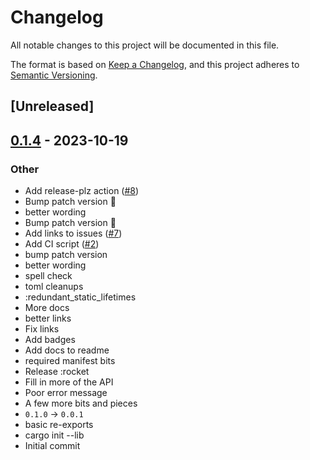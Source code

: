 # Changelog
All notable changes to this project will be documented in this file.

The format is based on [Keep a Changelog](https://keepachangelog.com/en/1.0.0/),
and this project adheres to [Semantic Versioning](https://semver.org/spec/v2.0.0.html).

## [Unreleased]

## [0.1.4](https://github.com/eopb/serde_json_path_to_error/compare/v0.1.3...v0.1.4) - 2023-10-19

### Other
- Add release-plz action ([#8](https://github.com/eopb/serde_json_path_to_error/pull/8))
- Bump patch version :rocket:
- better wording
- Bump patch version :rocket:
- Add links to issues ([#7](https://github.com/eopb/serde_json_path_to_error/pull/7))
- Add CI script ([#2](https://github.com/eopb/serde_json_path_to_error/pull/2))
- bump patch version
- better wording
- spell check
- toml cleanups
- :redundant_static_lifetimes
- More docs
- better links
- Fix links
- Add badges
- Add docs to readme
- required manifest bits
- Release :rocket
- Fill in more of the API
- Poor error message
- A few more bits and pieces
- `0.1.0` -> `0.0.1`
- basic re-exports
- cargo init --lib
- Initial commit
